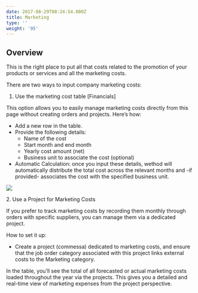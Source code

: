 ```yaml
---
date: 2017-08-29T08:24:54.000Z
title: Marketing
type: ''
weight: '95'
---
```


## Overview

This is the right place to put all that costs related to the promotion of your products or services and all the marketing costs.

There are two ways to input company marketing costs:

1. Use the marketing cost table \[Financials]

This option allows you to easily manage marketing costs directly from this page without creating orders and projects. Here’s how:

* Add a new row in the table.
* Provide the following details:
  * Name of the cost
  * Start month and end month
  * Yearly cost amount (net)
  * Business unit to associate the cost (optional)
* Automatic Calculation: once you input these details, wethod will automatically distribute the total cost across the relevant months and -if provided- associates the cost with the specified business unit.

![](</uploads/Screenshot 2025-02-12 alle 12.49.35.png>)

2\. Use a Project for Marketing Costs

If you prefer to track marketing costs by recording them monthly through orders with specific suppliers, you can manage them via a dedicated project.

How to set it up:

* Create a project (commessa) dedicated to marketing costs, and ensure that the job order category associated with this project links external costs to the Marketing category.

In the table, you’ll see the total of all forecasted or actual marketing costs loaded throughout the year via the projects. This gives you a detailed and real-time view of marketing expenses from the project perspective.
